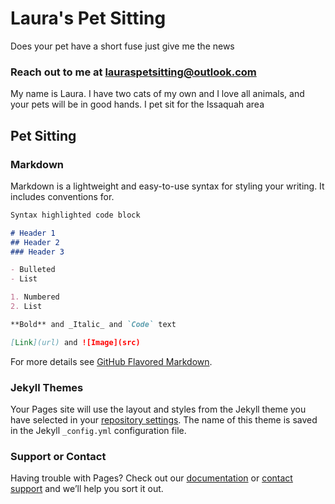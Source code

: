# Laura's Pet Sitting
Does your pet have a short fuse just give me the news 

### Reach out to me at lauraspetsitting@outlook.com

My name is Laura. I have two cats of my own and I love all animals, and your pets will be in good hands. I pet sit for the Issaquah area

## Pet Sitting
### Markdown

Markdown is a lightweight and easy-to-use syntax for styling your writing. It includes conventions for.

```markdown
Syntax highlighted code block

# Header 1
## Header 2
### Header 3

- Bulleted
- List

1. Numbered
2. List

**Bold** and _Italic_ and `Code` text

[Link](url) and ![Image](src)
```

For more details see [GitHub Flavored Markdown](https://guides.github.com/features/mastering-markdown/).

### Jekyll Themes

Your Pages site will use the layout and styles from the Jekyll theme you have selected in your [repository settings](https://github.com/asajohnson/lauras-pet-sitting/settings). The name of this theme is saved in the Jekyll `_config.yml` configuration file.

### Support or Contact

Having trouble with Pages? Check out our [documentation](https://help.github.com/categories/github-pages-basics/) or [contact support](https://github.com/contact) and we’ll help you sort it out.

